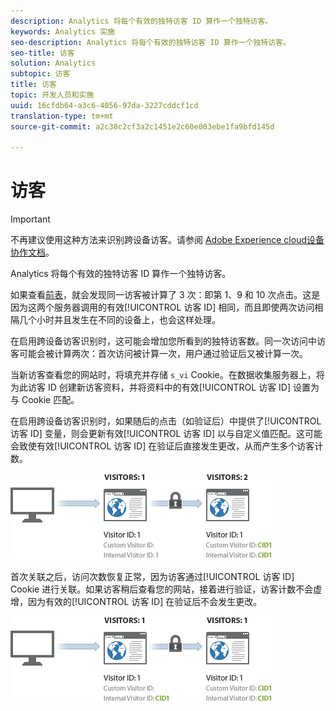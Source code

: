 ```yaml
---
description: Analytics 将每个有效的独特访客 ID 算作一个独特访客。
keywords: Analytics 实施
seo-description: Analytics 将每个有效的独特访客 ID 算作一个独特访客。
seo-title: 访客
solution: Analytics
subtopic: 访客
title: 访客
topic: 开发人员和实施
uuid: 16cfdb64-a3c6-4056-97da-3227cddcf1cd
translation-type: tm+mt
source-git-commit: a2c38c2cf3a2c1451e2c60e003ebe1fa9bfd145d

---
```



# 访客

>[!IMPORTANT]
>
>不再建议使用这种方法来识别跨设备访客。请参阅 [Adobe Experience cloud设备协作文档](https://marketing.adobe.com/resources/help/en_US/mcdc/)。

Analytics 将每个有效的独特访客 ID 算作一个独特访客。

如果查看[前表](../../../implement/js-implementation/xdevice-visid/visit-example.md#concept_E3B32B8E539F4FDC8E3FA872328B87BA)，就会发现同一访客被计算了 3 次：即第 1、9 和 10 次点击。这是因为这两个服务器调用的有效[!UICONTROL 访客 ID] 相同，而且即使两次访问相隔几个小时并且发生在不同的设备上，也会这样处理。

在启用跨设备访客识别时，这可能会增加您所看到的独特访客数。同一次访问中访客可能会被计算两次：首次访问被计算一次，用户通过验证后又被计算一次。

当新访客查看您的网站时，将填充并存储 `s_vi` Cookie。在数据收集服务器上，将为此访客 ID 创建新访客资料，并将资料中的有效[!UICONTROL 访客 ID] 设置为与 Cookie 匹配。

在启用跨设备访客识别时，如果随后的点击（如验证后）中提供了[!UICONTROL 访客 ID] 变量，则会更新有效[!UICONTROL 访客 ID] 以与自定义值匹配。这可能会致使有效[!UICONTROL 访客 ID] 在验证后直接发生更改，从而产生多个访客计数。

![](assets/visitors.png)

首次关联之后，访问次数恢复正常，因为访客通过[!UICONTROL 访客 ID] Cookie 进行关联。如果访客稍后查看您的网站，接着进行验证，访客计数不会虚增，因为有效的[!UICONTROL 访客 ID] 在验证后不会发生更改。

![](assets/visitors_2.png)

